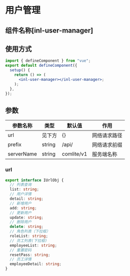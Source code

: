 # 用户管理

## 组件名称[**inl-user-manager**]

## 使用方式

```jsx
import { defineComponent } from "vue";
export default defineComponent({
  setup() {
    return () => (
      <inl-user-manager></inl-user-manager>;
    );
  },
});
```

## 参数

| 参数名称   | 类型   | 默认值     | 作用         |
| ---------- | ------ | ---------- | ------------ |
| url        | 见下方 | {}         | 网络请求路径 |
| prefix     | string | /api/      | 网络请求前缀 |
| serverName | string | comlite/v1 | 服务端名称   |

### url

```typescript
export interface IUrlObj {
  // 列表查询
  list: string;
  // 用户详情
  detail: string;
  // 新增用户
  add: string;
  // 更新用户
  update: string;
  // 删除用户
  delete: string;
  // 角色列表（下拉框）
  roleList: string;
  // 员工列表(下拉框)
  employeeList: string;
  // 重置密码
  resetPass: string;
  // 员工详情
  employeeDetail: string;
}
```
